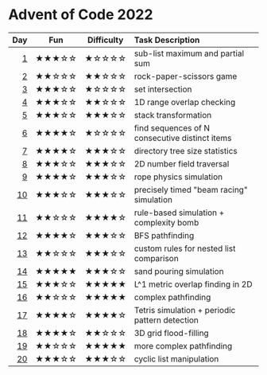 # Advent of Code 2022

| Day      | Fun   | Difficulty | Task Description
| -------: | :---: | :--------: | :---------------
|  [1](01) | ★★★☆☆ | ★☆☆☆☆      | sub-list maximum and partial sum
|  [2](02) | ★★☆☆☆ | ★★☆☆☆      | rock-paper-scissors game
|  [3](03) | ★★★☆☆ | ★☆☆☆☆      | set intersection
|  [4](04) | ★★★☆☆ | ★★☆☆☆      | 1D range overlap checking
|  [5](05) | ★★★☆☆ | ★★★☆☆      | stack transformation
|  [6](06) | ★★★★☆ | ★☆☆☆☆      | find sequences of N consecutive distinct items
|  [7](07) | ★★★★☆ | ★★★☆☆      | directory tree size statistics
|  [8](08) | ★★★☆☆ | ★★★☆☆      | 2D number field traversal
|  [9](09) | ★★★★☆ | ★★★☆☆      | rope physics simulation
| [10](10) | ★★★☆☆ | ★★★☆☆      | precisely timed "beam racing" simulation
| [11](11) | ★★☆☆☆ | ★★★★☆      | rule-based simulation + complexity bomb
| [12](12) | ★★★★☆ | ★★★☆☆      | BFS pathfinding
| [13](13) | ★★☆☆☆ | ★★★☆☆      | custom rules for nested list comparison
| [14](14) | ★★★★★ | ★★★☆☆      | sand pouring simulation
| [15](15) | ★★★☆☆ | ★★★★★      | L^1 metric overlap finding in 2D
| [16](16) | ★★☆☆☆ | ★★★★★      | complex pathfinding
| [17](17) | ★★★★☆ | ★★★★☆      | Tetris simulation + periodic pattern detection
| [18](18) | ★★★★☆ | ★★☆☆☆      | 3D grid flood-filling
| [19](19) | ★★☆☆☆ | ★★★★★      | more complex pathfinding
| [20](20) | ★★★☆☆ | ★★★☆☆      | cyclic list manipulation
